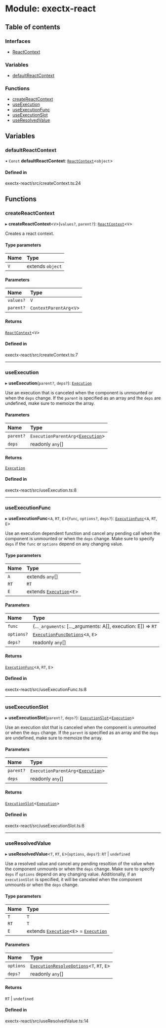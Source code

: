 # Module: exectx-react

## Table of contents

### Interfaces

- [ReactContext](../wiki/exectx-react.ReactContext)

### Variables

- [defaultReactContext](../wiki/exectx-react#defaultreactcontext)

### Functions

- [createReactContext](../wiki/exectx-react#createreactcontext)
- [useExecution](../wiki/exectx-react#useexecution)
- [useExecutionFunc](../wiki/exectx-react#useexecutionfunc)
- [useExecutionSlot](../wiki/exectx-react#useexecutionslot)
- [useResolvedValue](../wiki/exectx-react#useresolvedvalue)

## Variables

### defaultReactContext

• `Const` **defaultReactContext**: [`ReactContext`](../wiki/exectx-react.ReactContext)<`object`\>

#### Defined in

exectx-react/src/createContext.ts:24

## Functions

### createReactContext

▸ **createReactContext**<`V`\>(`values?`, `parent?`): [`ReactContext`](../wiki/exectx-react.ReactContext)<`V`\>

Creates a react context.

#### Type parameters

| Name | Type |
| :------ | :------ |
| `V` | extends `object` |

#### Parameters

| Name | Type |
| :------ | :------ |
| `values?` | `V` |
| `parent?` | `ContextParentArg`<`V`\> |

#### Returns

[`ReactContext`](../wiki/exectx-react.ReactContext)<`V`\>

#### Defined in

exectx-react/src/createContext.ts:7

___

### useExecution

▸ **useExecution**(`parent?`, `deps?`): [`Execution`](../wiki/exectx.Execution)

Use an execution that is canceled when the component is unmounted or when the `deps` change.
If the `parent` is specified as an array and the `deps` are undefined, make sure to memoize the array.

#### Parameters

| Name | Type |
| :------ | :------ |
| `parent?` | `ExecutionParentArg`<[`Execution`](../wiki/exectx.Execution)\> |
| `deps` | readonly `any`[] |

#### Returns

[`Execution`](../wiki/exectx.Execution)

#### Defined in

exectx-react/src/useExecution.ts:8

___

### useExecutionFunc

▸ **useExecutionFunc**<`A`, `RT`, `E`\>(`func`, `options?`, `deps?`): [`ExecutionFunc`](../wiki/exectx.ExecutionFunc)<`A`, `RT`, `E`\>

Use an execution dependent function and cancel any pending call when the component is unmounted or when the `deps` change.
Make sure to specify `deps` if the `func` or `options` depend on any changing value.

#### Type parameters

| Name | Type |
| :------ | :------ |
| `A` | extends `any`[] |
| `RT` | `RT` |
| `E` | extends [`Execution`](../wiki/exectx.Execution)<`E`\> |

#### Parameters

| Name | Type |
| :------ | :------ |
| `func` | (...`_arguments`: [...\_arguments: A[], execution: E]) => `RT` |
| `options?` | [`ExecutionFuncOptions`](../wiki/exectx.ExecutionFuncOptions)<`A`, `E`\> |
| `deps?` | readonly `any`[] |

#### Returns

[`ExecutionFunc`](../wiki/exectx.ExecutionFunc)<`A`, `RT`, `E`\>

#### Defined in

exectx-react/src/useExecutionFunc.ts:8

___

### useExecutionSlot

▸ **useExecutionSlot**(`parent?`, `deps?`): [`ExecutionSlot`](../wiki/exectx.ExecutionSlot)<[`Execution`](../wiki/exectx.Execution)\>

Use an execution slot that is canceled when the component is unmounted or when the `deps` change.
If the `parent` is specified as an array and the `deps` are undefined, make sure to memoize the array.

#### Parameters

| Name | Type |
| :------ | :------ |
| `parent?` | `ExecutionParentArg`<[`Execution`](../wiki/exectx.Execution)\> |
| `deps` | readonly `any`[] |

#### Returns

[`ExecutionSlot`](../wiki/exectx.ExecutionSlot)<[`Execution`](../wiki/exectx.Execution)\>

#### Defined in

exectx-react/src/useExecutionSlot.ts:8

___

### useResolvedValue

▸ **useResolvedValue**<`T`, `RT`, `E`\>(`options`, `deps?`): `RT` \| `undefined`

Use a resolved value and cancel any pending resoltion of the value when the component unmounts or when the `deps` change.
Make sure to specify `deps` if `options` depend on any changing value. Additionally, if an `executionSlot` is specified,
it will be canceled when the component unmounts or when the `deps` change.

#### Type parameters

| Name | Type |
| :------ | :------ |
| `T` | `T` |
| `RT` | `T` |
| `E` | extends [`Execution`](../wiki/exectx.Execution)<`E`\> = [`Execution`](../wiki/exectx.Execution) |

#### Parameters

| Name | Type |
| :------ | :------ |
| `options` | [`ExecutionResolveOptions`](../wiki/exectx.ExecutionResolveOptions)<`T`, `RT`, `E`\> |
| `deps?` | readonly `any`[] |

#### Returns

`RT` \| `undefined`

#### Defined in

exectx-react/src/useResolvedValue.ts:14
